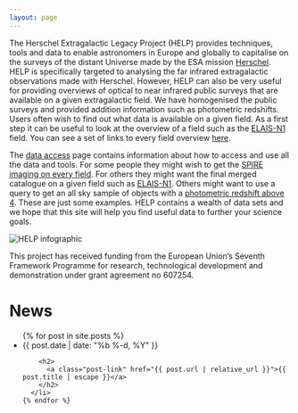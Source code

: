 ```yaml
---
layout: page
---
```


The Herschel Extragalactic Legacy Project (HELP) provides techniques, tools and data to enable astronomers in Europe and globally to capitalise on the surveys of the distant Universe made by the ESA mission [Herschel](http://www.esa.int/Enabling_Support/Operations/Herschel). HELP is specifically targeted to analysing the far infrared extragalactic observations made with Herschel. However, HELP can also be very useful for providing overviews of optical to near infrared public surveys that are available on a given extragalactic field. We have homogenised the public surveys and provided addition information such as photometric redshifts. Users often wish to find out what data is available on a given field. As a first step it can be useful to look at the overview of a field such as the [ELAIS-N1](http://hedam.lam.fr/HELP/dataproducts/dmu31/dmu31_Field_overviews/ELAIS-N1.html) field. You can see a set of links to every field overview [here](http://hedam.lam.fr/HELP/dataproducts/dmu31/dmu31_Field_overviews/).

The [data access](http://herschel.sussex.ac.uk/data_access/) page contains information about how to access and use all the data and tools. For some people they might wish to get the [SPIRE imaging on every field](http://hedam.lam.fr/HELP/dataproducts/dmu19/dmu19_HELP-SPIRE-maps/data/). For others they might want the final merged catalogue on a given field such as [ELAIS-N1](http://hedam.lam.fr/HELP/dataproducts/dmu32/dmu32_ELAIS-N1/data/). Others might want to use a query to get an all sky sample of objects with a [photometric redshift above 4](https://herschel-vos.phys.sussex.ac.uk/__system__/adql/query/form?__nevow_form__=genForm&query=SELECT%20TOP%2010%20*%20from%20help_a_list.main%20WHERE%20redshift%20%3E%204&_TIMEOUT=5&_FORMAT=HTML&submit=Go). These are just some examples. HELP contains a wealth of data sets and we hope that this site will help you find useful data to further your science goals.

![HELP infographic]({{site-url}}/assets/images/HELP_infographic.jpg?w=100)

This project has received funding from the European Union’s Seventh Framework
Programme for research, technological development and demonstration under grant
agreement no 607254.



<div class="home">

  <h1 class="page-heading">News</h1>

  <ul class="post-list">
    {% for post in site.posts %}
      <li>
        <span class="post-meta">{{ post.date | date: "%b %-d, %Y" }}</span>

        <h2>
          <a class="post-link" href="{{ post.url | relative_url }}">{{ post.title | escape }}</a>
        </h2>
      </li>
    {% endfor %}
  </ul>


</div>
